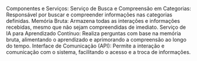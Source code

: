 Componentes e Serviços:
Serviço de Busca e Compreensão em Categorias:
Responsável por buscar e compreender informações nas categorias definidas.
Memória Bruta:
Armazena todas as interações e informações recebidas, mesmo que não sejam compreendidas de imediato.
Serviço de IA para Aprendizado Contínuo:
Realiza perguntas com base na memória bruta, alimentando o aprendizado e aprimorando a compreensão ao longo do tempo.
Interface de Comunicação (API):
Permite a interação e comunicação com o sistema, facilitando o acesso e a troca de informações.